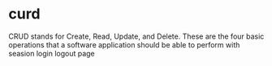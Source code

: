 # curd
CRUD stands for Create, Read, Update, and Delete. These are the four basic operations that a software application should be able to perform
with seasion login logout page 
